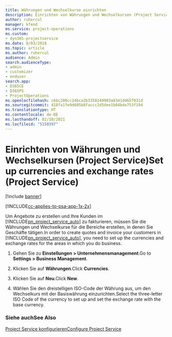 ```yaml
---
title: Währungen und Wechselkurse einrichten
description: Einrichten von Währungen und Wechselkursen (Project Service)
author: ruhercul
manager: kfend
ms.service: project-operations
ms.custom:
- dyn365-projectservice
ms.date: 8/03/2018
ms.topic: article
ms.author: ruhercul
audience: Admin
search.audienceType:
- admin
- customizer
- enduser
search.app:
- D365CE
- D365PS
- ProjectOperations
ms.openlocfilehash: c6bc200cc24bca2b3358149903a8341dd65f031d
ms.sourcegitcommit: 418fa1fe9d605b8faccc2d5dee1b04b4e753f194
ms.translationtype: HT
ms.contentlocale: de-DE
ms.lasthandoff: 02/10/2021
ms.locfileid: "5150397"
---
```

# <a name="set-up-currencies-and-exchange-rates-project-service"></a><span data-ttu-id="b5410-103">Einrichten von Währungen und Wechselkursen (Project Service)</span><span class="sxs-lookup"><span data-stu-id="b5410-103">Set up currencies and exchange rates (Project Service)</span></span>

[!include [banner](../includes/psa-now-project-operations.md)]

[!INCLUDE[cc-applies-to-psa-app-1x-2x](../includes/cc-applies-to-psa-app-1x-2x.md)]

<span data-ttu-id="b5410-104">Um Angebote zu erstellen und Ihre Kunden im [!INCLUDE[pn_project_service_auto](../includes/pn-project-service-auto.md)] zu fakturieren, müssen Sie die Währungen und Wechselkurse für die Bereiche erstellen, in denen Sie Geschäfte tätigen.</span><span class="sxs-lookup"><span data-stu-id="b5410-104">In order to create quotes and invoice your customers in [!INCLUDE[pn_project_service_auto](../includes/pn-project-service-auto.md)], you need to set up the currencies and exchange rates for the areas in which you do business.</span></span>  
  
1.  <span data-ttu-id="b5410-105">Gehen Sie zu **Einstellungen > Unternehmensmanagement**.</span><span class="sxs-lookup"><span data-stu-id="b5410-105">Go to **Settings > Business Management**.</span></span>  
  
2.  <span data-ttu-id="b5410-106">Klicken Sie auf **Währungen**.</span><span class="sxs-lookup"><span data-stu-id="b5410-106">Click **Currencies**.</span></span>  
  
3.  <span data-ttu-id="b5410-107">Klicken Sie auf **Neu**.</span><span class="sxs-lookup"><span data-stu-id="b5410-107">Click **New**.</span></span>  
  
4.  <span data-ttu-id="b5410-108">Wählen Sie den dreistelligen ISO-Code der Währung aus, um den Wechselkurs mit der Basiswährung einzurichten.</span><span class="sxs-lookup"><span data-stu-id="b5410-108">Select the three-letter ISO Code of the currency to set up and set the exchange rate with the base currency.</span></span>  
  
### <a name="see-also"></a><span data-ttu-id="b5410-109">Siehe auch</span><span class="sxs-lookup"><span data-stu-id="b5410-109">See Also</span></span>  
 [<span data-ttu-id="b5410-110">Project Service konfigurieren</span><span class="sxs-lookup"><span data-stu-id="b5410-110">Configure Project Service</span></span>](../psa/configure.md)
